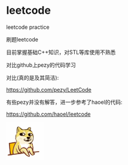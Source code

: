 # leetcode
leetcode practice

刷题leetcode

目前掌握基础C++知识，对STL等库使用不熟悉

对比github上pezy的代码学习

对比(真的是及其简洁):

https://github.com/pezy/LeetCode


有些pezy并没有解答，进一步参考了haoel的代码:

https://github.com/haoel/leetcode


![haha](./Emmm.gif)